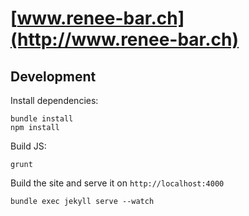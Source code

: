 [www.renee-bar.ch](http://www.renee-bar.ch)
================

Development
-----------

Install dependencies:
```
bundle install
npm install
```

Build JS:
```
grunt
```

Build the site and serve it on `http://localhost:4000`
```
bundle exec jekyll serve --watch
```
